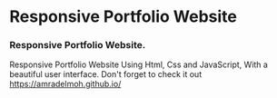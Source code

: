 # Responsive Portfolio Website
### Responsive Portfolio Website.
Responsive Portfolio Website Using Html, Css and JavaScript, With a beautiful user interface.
Don't forget to check it out https://amradelmoh.github.io/
